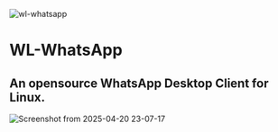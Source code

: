 ![wl-whatsapp](https://github.com/user-attachments/assets/d4c146e5-66c9-42e2-8873-b51673d80a50)

# WL-WhatsApp
## An opensource WhatsApp Desktop Client for Linux.

![Screenshot from 2025-04-20 23-07-17](https://github.com/user-attachments/assets/07f7c984-6ac9-4953-bda5-2cf6ff6b5d8a)
